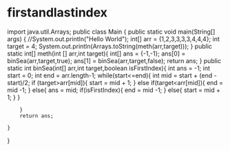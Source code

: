 # firstandlastindex



import java.util.Arrays;
public class Main
{
	public static void main(String[] args) {
		//System.out.println("Hello World");
		int[] arr = {1,2,3,3,3,3,4,4,4};
		int target = 4;
		System.out.println(Arrays.toString(meth(arr,target)));
	}
	public static int[] meth(int [] arr,int target){
	    int[] ans = {-1,-1};
	    ans[0] = binSea(arr,target,true);
	    ans[1] = binSea(arr,target,false);
	    return ans;
	}
	public static int binSea(int[] arr,int target,boolean isFirstIndex){
	    int ans = -1;
	    int start = 0;
	    int end = arr.length-1;
	    while(start<=end){
	        int mid = start + (end - start)/2;
	        if (target>arr[mid]){
	            start = mid + 1;
	        } 
	        else if(target<arr[mid]){
	            end = mid -1;
	        }
	        else{
	            ans = mid;
	            if(isFirstIndex){
	                end = mid -1;
	            }
	            else{
	                start = mid + 1;
	            }
	        }
	        
	    }
	    return ans;
	    
	}
}
